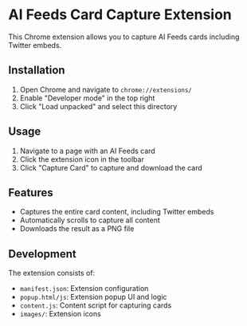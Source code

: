 # AI Feeds Card Capture Extension

This Chrome extension allows you to capture AI Feeds cards including Twitter embeds.

## Installation

1. Open Chrome and navigate to `chrome://extensions/`
2. Enable "Developer mode" in the top right
3. Click "Load unpacked" and select this directory

## Usage

1. Navigate to a page with an AI Feeds card
2. Click the extension icon in the toolbar
3. Click "Capture Card" to capture and download the card

## Features

- Captures the entire card content, including Twitter embeds
- Automatically scrolls to capture all content
- Downloads the result as a PNG file

## Development

The extension consists of:
- `manifest.json`: Extension configuration
- `popup.html/js`: Extension popup UI and logic
- `content.js`: Content script for capturing cards
- `images/`: Extension icons
